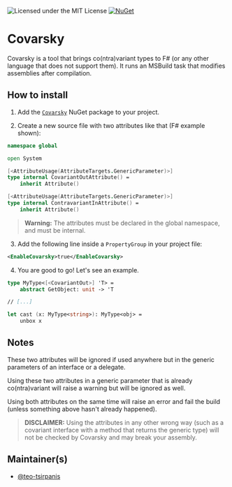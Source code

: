 ![Licensed under the MIT License](https://img.shields.io/github/license/teo-tsirpanis/Covarsky.svg)
[![NuGet](https://img.shields.io/nuget/v/Covarsky.svg)](https://nuget.org/packages/Covarsky)

# Covarsky

Covarsky is a tool that brings co(ntra)variant types to F# (or any other language that does not support them). It runs an MSBuild task that modifies assemblies after compilation.

## How to install

1. Add the [`Covarsky`](https://nuget.org/packages/Covarsky) NuGet package to your project.

2. Create a new source file with two attributes like that (F# example shown):

``` fsharp
namespace global

open System

[<AttributeUsage(AttributeTargets.GenericParameter)>]
type internal CovariantOutAttribute() =
    inherit Attribute()

[<AttributeUsage(AttributeTargets.GenericParameter)>]
type internal ContravariantInAttribute() =
    inherit Attribute()
```

> __Warning:__ The attributes must be declared in the global namespace, and must be internal.

3. Add the following line inside a `PropertyGroup` in your project file:

``` xml
<EnableCovarsky>true</EnableCovarsky>
```

4. You are good to go! Let's see an example.

``` fsharp
type MyType<[<CovariantOut>] 'T> =
    abstract GetObject: unit -> 'T

// [...]

let cast (x: MyType<string>): MyType<obj> =
    unbox x
```

## Notes

These two attributes will be ignored if used anywhere but in the generic parameters of an interface or a delegate.

Using these two attributes in a generic parameter that is already co(ntra)variant will raise a warning but will be ignored as well.

Using both attributes on the same time will raise an error and fail the build (unless something above hasn't already happened).

> __DISCLAIMER:__ Using the attributes in any other wrong way (such as a covariant interface with a method that returns the generic type) will not be checked by Covarsky and may break your assembly.

## Maintainer(s)

- [@teo-tsirpanis](https://github.com/teo-tsirpanis)
